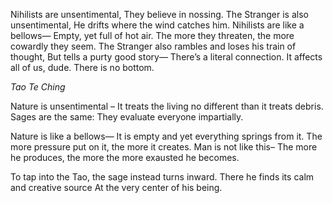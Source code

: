 Nihilists are unsentimental,
They believe in nossing.
The Stranger is also unsentimental,
He drifts where the wind catches him.
Nihilists are like a bellows—
Empty, yet full of hot air.
The more they threaten, the more cowardly they seem.
The Stranger also rambles and loses his train of thought,
But tells a purty good story—
There’s a literal connection.
It affects all of us, dude.
There is no bottom.

*Tao Te Ching*

Nature is unsentimental –
It treats the living no different than it treats debris.
Sages are the same: They evaluate everyone impartially.

Nature is like a bellows—
It is empty and yet everything springs from it.
The more pressure put on it, the more it creates.
Man is not like this–
The more he produces, the more the more exausted he becomes.

To tap into the Tao, the sage instead turns inward.
There he finds its calm and creative source
At the very center of his being.